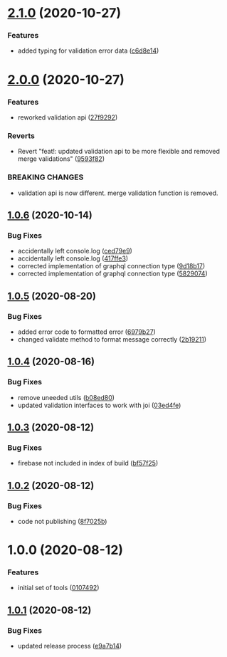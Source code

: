 # [2.1.0](https://github.com/ryan-cat/rmc-backend-tools/compare/v2.0.0...v2.1.0) (2020-10-27)


### Features

* added typing for validation error data ([c6d8e14](https://github.com/ryan-cat/rmc-backend-tools/commit/c6d8e149cac423c90fb212c7f7ab2e660d080c72))

# [2.0.0](https://github.com/ryan-cat/rmc-backend-tools/compare/v1.0.6...v2.0.0) (2020-10-27)


### Features

* reworked validation api ([27f9292](https://github.com/ryan-cat/rmc-backend-tools/commit/27f929230dda64c085e657f22a8b365cc6db161e))


### Reverts

* Revert "feat!: updated validation api to be more flexible and removed merge validations" ([9593f82](https://github.com/ryan-cat/rmc-backend-tools/commit/9593f827cf128df8b71842ca3ae44ed9c58a9b28))


### BREAKING CHANGES

* validation api is now different. merge validation function is removed.

## [1.0.6](https://github.com/ryan-cat/rmc-backend-tools/compare/v1.0.5...v1.0.6) (2020-10-14)


### Bug Fixes

* accidentally left console.log ([ced79e9](https://github.com/ryan-cat/rmc-backend-tools/commit/ced79e9a96eafd6f3ac6ff34d1730bd7f2edb3b1))
* accidentally left console.log ([417ffe3](https://github.com/ryan-cat/rmc-backend-tools/commit/417ffe34236aa36ce93659d72c73ac44aad22876))
* corrected implementation of graphql connection type ([9d18b17](https://github.com/ryan-cat/rmc-backend-tools/commit/9d18b179aacfd133a49b1b35dc17d7200f99abaf))
* corrected implementation of graphql connection type ([5829074](https://github.com/ryan-cat/rmc-backend-tools/commit/5829074a2d01720b35ec70e0657c391c5909b149))

## [1.0.5](https://github.com/ryan-cat/rmc-backend-tools/compare/v1.0.4...v1.0.5) (2020-08-20)


### Bug Fixes

* added error code to formatted error ([6979b27](https://github.com/ryan-cat/rmc-backend-tools/commit/6979b270aa09fcde56a3be94b7825d4efc9d9711))
* changed validate method to format message correctly ([2b19211](https://github.com/ryan-cat/rmc-backend-tools/commit/2b19211304b4f20474ff47c06d79bbea073a5444))

## [1.0.4](https://github.com/ryan-cat/rmc-backend-tools/compare/v1.0.3...v1.0.4) (2020-08-16)


### Bug Fixes

* remove uneeded utils ([b08ed80](https://github.com/ryan-cat/rmc-backend-tools/commit/b08ed800b02b5c945cec43e9d94edb48588a71ab))
* updated validation interfaces to work with joi ([03ed4fe](https://github.com/ryan-cat/rmc-backend-tools/commit/03ed4fee3e8a6a5c9b7c4a210cabaf5b388d9309))

## [1.0.3](https://github.com/ryan-cat/rmc-backend-tools/compare/v1.0.2...v1.0.3) (2020-08-12)


### Bug Fixes

* firebase not included in index of build ([bf57f25](https://github.com/ryan-cat/rmc-backend-tools/commit/bf57f2534c90cd152314656b53a89388408f90aa))

## [1.0.2](https://github.com/ryan-cat/rmc-backend-tools/compare/v1.0.1...v1.0.2) (2020-08-12)


### Bug Fixes

* code not publishing ([8f7025b](https://github.com/ryan-cat/rmc-backend-tools/commit/8f7025bdda232b1fedc7ff5d3cb13ba2148c6342))

# 1.0.0 (2020-08-12)

### Features

- initial set of tools ([0107492](https://github.com/ryan-cat/rmc-backend-tools/commit/0107492e783b4ae61c8dd101ed9e0c6b6282a2fa))

## [1.0.1](https://github.com/ryan-cat/rmc-backend-tools/compare/v1.0.0...v1.0.1) (2020-08-12)

### Bug Fixes

- updated release process ([e9a7b14](https://github.com/ryan-cat/rmc-backend-tools/commit/e9a7b1454929ecb8af73d3f256d0ac116283e48f))
